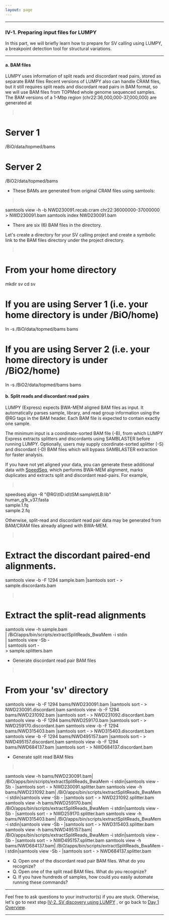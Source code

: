 ```yaml
---
layout: page
---
```


---

### IV-1.  Preparing input files for LUMPY

In this part, we will briefly learn how to prepare for SV calling using 
LUMPY, a breakpoint detection tool for structural variations.

---

#### a. BAM files 

LUMPY uses information of split reads and discordant read pairs, stored as separate BAM files
Recent versions of LUMPY also can handle CRAM files, but it still requires split reads and 
discordant read pairs in BAM format, so we will use BAM files from TOPMed whole genome sequenced
samples. The BAM versions of a 1-Mbp region (chr22:36,000,000-37,000,000) are generated at

> <pre>
# Server 1
/BiO/data/topmed/bams
# Server 2
/BiO2/data/topmed/bams </pre>

- These BAMs are generated from original CRAM files using samtools:

> <pre>
samtools view -h -b NWD230091.recab.cram chr22:36000000-37000000  > NWD230091.bam
samtools index NWD230091.bam</pre>

- There are six (6) BAM files in the directory. 
 
Let's create a directory for your SV calling project and create a symbolic link 
to the BAM files directory under the project directory.

> <pre>
# From your home directory
mkdir sv
cd sv
# If you are using Server 1 (i.e. your home directory is under /BiO/home)
ln -s /BiO/data/topmed/bams bams 
# If you are using Server 2 (i.e. your home directory is under /BiO2/home)
ln -s /BiO2/data/topmed/bams bams </pre>


#### b. Split reads and discordant read pairs

LUMPY (Express) expects BWA-MEM aligned BAM files as input.
It automatically parses sample, library, and read group information using the @RG
tags in the BAM header.
Each BAM file is expected to contain exactly one sample.

The minimum input is a coordinate-sorted BAM file (-B), from which LUMPY Express
extracts splitters and discordants using SAMBLASTER before running LUMPY.
Optionally, users may supply coordinate-sorted splitter (-S) and discordant (-D)
BAM files which will bypass SAMBLASTER extraction for faster analysis.

If you have not yet aligned your data, you can generate these additional data 
with [SpeedSeq](https://github.com/cc2qe/speedseq), which
performs BWA-MEM alignment, marks duplicates and extracts split and discordant
read-pairs. For example, 

> <pre>
speedseq align -R "@RG\tID:id\tSM:sample\tLB:lib" \
    human_g1k_v37.fasta \
    sample.1.fq \
    sample.2.fq </pre>

Otherwise, split-read and discordant read pair data may be generated from BAM/CRAM files 
already aligned with BWA-MEM.

> <pre>
# Extract the discordant paired-end alignments.
samtools view -b -F 1294 sample.bam |samtools sort - > sample.discordants.bam </pre>

> <pre>
# Extract the split-read alignments
samtools view -h sample.bam \
    | /BiO/apps/bin/scripts/extractSplitReads_BwaMem -i stdin \
    | samtools view -Sb - \
    | samtools sort -  \
	> sample.splitters.bam </pre>

- Generate discordant read pair BAM files
> <pre>
# From your 'sv' directory
samtools view -b -F 1294 bams/NWD230091.bam |samtools sort - > NWD230091.discordant.bam
samtools view -b -F 1294 bams/NWD231092.bam |samtools sort - > NWD231092.discordant.bam
samtools view -b -F 1294 bams/NWD259170.bam |samtools sort - > NWD259170.discordant.bam
samtools view -b -F 1294 bams/NWD315403.bam |samtools sort - > NWD315403.discordant.bam
samtools view -b -F 1294 bams/NWD495157.bam |samtools sort - > NWD495157.discordant.bam
samtools view -b -F 1294 bams/NWD684137.bam |samtools sort - > NWD684137.discordant.bam </pre>

- Generate split read BAM files
> <pre>
samtools view -h bams/NWD230091.bam| /BiO/apps/bin/scripts/extractSplitReads_BwaMem -i stdin|samtools view -Sb - |samtools sort - > NWD230091.splitter.bam
samtools view -h bams/NWD231092.bam| /BiO/apps/bin/scripts/extractSplitReads_BwaMem -i stdin|samtools view -Sb - |samtools sort - > NWD231092.splitter.bam
samtools view -h bams/NWD259170.bam| /BiO/apps/bin/scripts/extractSplitReads_BwaMem -i stdin|samtools view -Sb - |samtools sort - > NWD259170.splitter.bam
samtools view -h bams/NWD315403.bam| /BiO/apps/bin/scripts/extractSplitReads_BwaMem -i stdin|samtools view -Sb - |samtools sort - > NWD315403.splitter.bam
samtools view -h bams/NWD495157.bam| /BiO/apps/bin/scripts/extractSplitReads_BwaMem -i stdin|samtools view -Sb - |samtools sort - > NWD495157.splitter.bam
samtools view -h bams/NWD684137.bam| /BiO/apps/bin/scripts/extractSplitReads_BwaMem -i stdin|samtools view -Sb - |samtools sort - > NWD684137.splitter.bam</pre>

* Q. Open one of the discordant read pair BAM files. What do you recognize?
* Q. Open one of the split read BAM files. What do you recognize?
* Q. If you have hundreds of samples, how could you easily automate running these commands?

---

Feel free to ask questions to your instructor(s) if you are stuck. 
Otherwise, let's go to next step 
[IV-2. SV discovery using LUMPY](../class-material/day1-lumpy)
, or go back to [Day 1 Overview](../day1).

---
